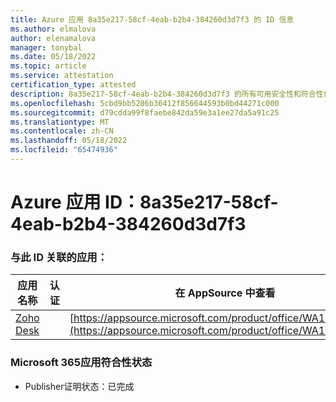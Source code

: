 ```yaml
---
title: Azure 应用 8a35e217-58cf-4eab-b2b4-384260d3d7f3 的 ID 信息
ms.author: elmalova
author: elenamalova
manager: tonybal
ms.date: 05/18/2022
ms.topic: article
ms.service: attestation
certification_type: attested
description: 8a35e217-58cf-4eab-b2b4-384260d3d7f3 的所有可用安全性和符合性信息信息。
ms.openlocfilehash: 5cbd9bb5206b36412f856644593b0bd44271c000
ms.sourcegitcommit: d79cdda99f8faebe842da59e3a1ee27da5a91c25
ms.translationtype: MT
ms.contentlocale: zh-CN
ms.lasthandoff: 05/18/2022
ms.locfileid: "65474936"
---
```

# <a name="azure-app-id-8a35e217-58cf-4eab-b2b4-384260d3d7f3"></a>Azure 应用 ID：8a35e217-58cf-4eab-b2b4-384260d3d7f3


### <a name="apps-associated-with-this-id"></a>与此 ID 关联的应用：
| **应用名称** | **认证** | **在 AppSource 中查看** |
|--------------|---------------|-----------------------|
| [Zoho Desk](../forward/WA104382044.md) |  | [https://appsource.microsoft.com/product/office/WA104382044](https://appsource.microsoft.com/product/office/WA104382044) |

### <a name="microsoft-365-app-compliance-status"></a>Microsoft 365应用符合性状态
- Publisher证明状态：已完成
